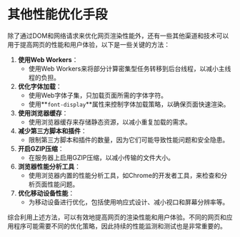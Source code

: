 # 其他性能优化手段

除了通过DOM和网络请求来优化网页渲染性能外，还有一些其他渠道和技术可以用于提高网页的性能和用户体验，以下是一些关键的方法：

1. **使用Web Workers**：
    - 使用Web Workers来将部分计算密集型任务转移到后台线程，以减小主线程的负担。
2. **优化字体加载**：
    - 使用Web字体子集，只加载页面所需的字体字符。
    - 使用**`font-display`**属性来控制字体加载策略，以确保页面快速渲染。
3. **使用浏览器缓存**：
    - 使用浏览器缓存来存储静态资源，以减小重复加载的需求。
4. **减少第三方脚本和插件**：
    - 限制第三方脚本和插件的数量，因为它们可能导致性能问题和安全隐患。
5. **开启GZIP压缩**：
    - 在服务器上启用GZIP压缩，以减小传输的文件大小。
6. **浏览器性能分析工具**：
    - 使用浏览器内置的性能分析工具，如Chrome的开发者工具，来检查和分析页面性能问题。
7. **优化移动设备性能**：
    - 为移动设备进行优化，包括使用响应式设计、减小视口和屏幕分辨率等。

综合利用上述方法，可以有效地提高网页的渲染性能和用户体验。不同的网页和应用程序可能需要不同的优化策略，因此持续的性能监测和测试也是非常重要的。